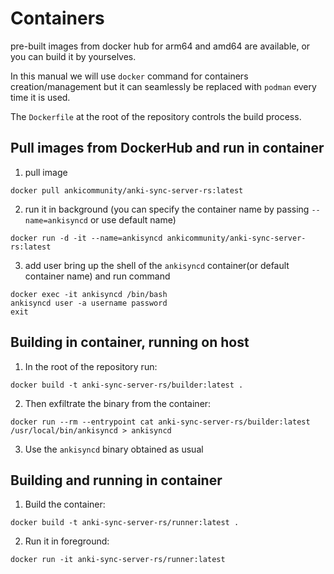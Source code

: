 # Containers 
pre-built images from docker hub for arm64 and amd64 are available, or you can build it by yourselves.

In this manual we will use `docker` command for containers creation/management but it can seamlessly be replaced with `podman` every time it is used.

The `Dockerfile` at the root of the repository controls the build process.
## Pull images from DockerHub and run in container
1. pull image
```
docker pull ankicommunity/anki-sync-server-rs:latest
```
2. run it in background (you can specify the container name by passing `--name=ankisyncd` or use default name)
```
docker run -d -it --name=ankisyncd ankicommunity/anki-sync-server-rs:latest
```
3. add user
bring up the shell of the `ankisyncd` container(or default container name) and run command
```
docker exec -it ankisyncd /bin/bash
ankisyncd user -a username password
exit
```
## Building in container, running on host

1. In the root of the repository run: 
```
docker build -t anki-sync-server-rs/builder:latest .
```
2. Then exfiltrate the binary from the container:
```
docker run --rm --entrypoint cat anki-sync-server-rs/builder:latest /usr/local/bin/ankisyncd > ankisyncd
```
3. Use the `ankisyncd` binary obtained as usual


## Building and running in container

1. Build the container: 
```
docker build -t anki-sync-server-rs/runner:latest .
```
2. Run it in foreground: 
```
docker run -it anki-sync-server-rs/runner:latest
```
